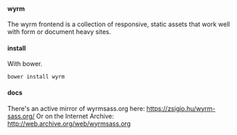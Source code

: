 #### wyrm

The wyrm frontend is a collection of responsive, static assets that work well with form or document heavy sites.

#### install

With bower.

```
bower install wyrm
```

#### docs

There's an active mirror of wyrmsass.org here: https://zsigio.hu/wyrm-sass.org/
Or on the Internet Archive: http://web.archive.org/web/wyrmsass.org
